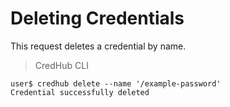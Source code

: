 # Deleting Credentials

This request deletes a credential by name.

>CredHub CLI

```shell
user$ credhub delete --name '/example-password'
Credential successfully deleted
```